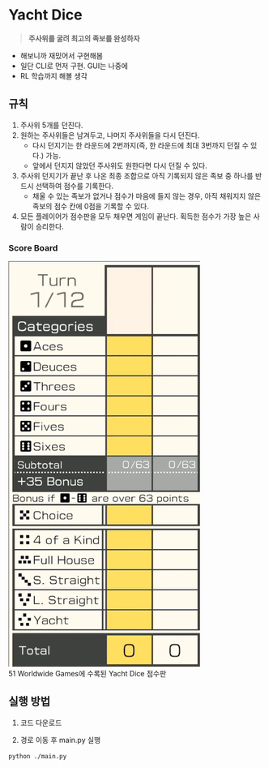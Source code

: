 # Yacht Dice
> **주사위를 굴려 최고의 족보를 완성하자**

- 해보니까 재밌어서 구현해봄
- 일단 CLI로 먼저 구현. GUI는 나중에
- RL 학습까지 해볼 생각

## 규칙
1. 주사위 5개를 던진다.
2. 원하는 주사위들은 남겨두고, 나머지 주사위들을 다시 던진다.
    - 다시 던지기는 한 라운드에 2번까지(즉, 한 라운드에 최대 3번까지 던질 수 있다.) 가능.
    - 앞에서 던지지 않았던 주사위도 원한다면 다시 던질 수 있다.
3. 주사위 던지기가 끝난 후 나온 최종 조합으로 아직 기록되지 않은 족보 중 하나를 반드시 선택하여 점수를 기록한다.
    - 채울 수 있는 족보가 없거나 점수가 마음에 들지 않는 경우, 아직 채워지지 않은 족보의 점수 칸에 0점을 기록할 수 있다.
4. 모든 플레이어가 점수판을 모두 채우면 게임이 끝난다. 획득한 점수가 가장 높은 사람이 승리한다.

### Score Board
<img src="./score_board.webp" height="800px"/><br>
51 Worldwide Games에 수록된 Yacht Dice 점수판

## 실행 방법

1. 코드 다운로드

2. 경로 이동 후 main.py 실행
```sh
python ./main.py
```